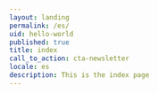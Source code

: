 ```yaml
---
layout: landing
permalink: /es/
uid: hello-world
published: true
title: index
call_to_action: cta-newsletter
locale: es
description: This is the index page
---
```

